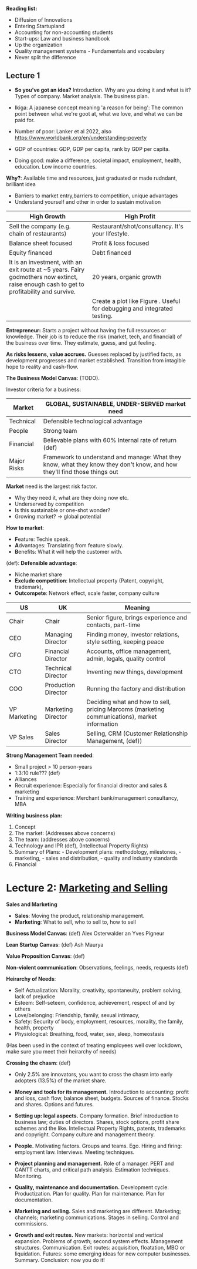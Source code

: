 **Reading list:**
- Diffusion of Innovations
- Entering Startupland
- Accounting for non-accounting students
- Start-ups: Law and business handbook
- Up the organization
- Quality management systems - Fundamentals and vocabulary
- Never split the difference

## Lecture 1
- **So you’ve got an idea?** Introduction. Why are you doing it and what is it? Types of company. Market analysis. The business plan.


- Ikiga: A japanese concept meaning 'a reason for being': The common point between what we're goot at, what we love, and what we can be paid for.
- Number of poor: Lanker et al 2022, also https://www.worldbank.org/en/understanding-poverty
- GDP of countries: GDP, GDP per capita, rank by GDP per capita.
- Doing good: make a difference, societal impact, employment, health, education. Low income countries.

**Why?**: Available time and resources, just graduated or made rudndant, brilliant idea
- Barriers to market entry,barriers to competition, unique advantages
- Understand yourself and other in order to sustain motivation

| High Growth                                                                                                                               | High Profit                                                              |
|-------------------------------------------------------------------------------------------------------------------------------------------|--------------------------------------------------------------------------|
| Sell the company (e.g. chain of restaurants)                                                                                              | Restaurant/shot/consultancy. It's your lifestyle.                        |
| Balance sheet focused                                                                                                                     | Profit & loss focused                                                    |
| Equity financed                                                                                                                           | Debt financed                                                            |
| It is an investment, with an exit route at ~5 years. Fairy godmothers now extinct, raise enough cash to get to profitability and survive. | 20 years, organic growth                                                 |
|                                                                                                                         | Create a plot like Figure . Useful for debugging and integrated testing. |

**Entrepreneur:** Starts a project without having the full resources or knowledge. Their job
is to reduce the risk (market, tech, and financial) of the business over time. They estimate, guess, and gut feeling.

**As risks lessens, value accrues.** Guesses replaced by justified facts, as development progresses and market established. Transition from intagible hope to reality and cash-flow.

**The Business Model Canvas**: (TODO).

Investor criteria for a business:

| Market      | GLOBAL, SUSTAINABLE, UNDER-SERVED market need                                                                             |
|-------------|---------------------------------------------------------------------------------------------------------------------------|
| Technical   | Defensible technological advantage                                                                                        |
| People      | Strong team                                                                                                               |
| Financial   | Believable plans with 60% Internal rate of return (def)                                                                   |
| Major Risks | Framework to understand and manage: What they know, what they know they don't know, and how they'll find those things out |

**Market** need is the largest risk factor.
- Why they need it, what are they doing now etc.
- Underserved by competition
- Is this sustainable or one-shot wonder?
- Growing market? -> global potential

**How to market**:
- **F**eature: Techie speak.
- **A**dvantages: Translating from feature slowly.
- **B**enefits: What it will help the customer with.

(def): **Defensible advantage**:
- Niche market share
- **Exclude competition**: Intellectual property (Patent, copyright, trademark), 
- **Outcompete**: Network effect, scale faster, company culture

| **US**       | **UK**              | Meaning                                                                                       |
|--------------|---------------------|-----------------------------------------------------------------------------------------------|
| Chair        | Chair               | Senior figure, brings experience and contacts, part-time                                      |
| CEO          | Managing Director   | Finding money, investor relations, style setting, keeping peace                               |
| CFO          | Financial Director  | Accounts, office management, admin, legals, quality control                                   |
| CTO          | Technical Director  | Inventing new things, development                                                             |
| COO          | Production Director | Running the factory and distribution                                                          |
| VP Marketing | Marketing Director  | Deciding what and how to sell, pricing Marcoms (marketing communications), market information |
| VP Sales     | Sales Director      | Selling, CRM (Customer Relationship Management, (def))                                        |


**Strong Management Team needed**:
- Small project > 10 person-years
- 1:3:10 rule??? (def)
- Alliances
- Recruit experience: Especially for financial director and sales & marketing
- Training and experience: Merchant bank/management consultancy, MBA

**Writing business plan:**
1. Concept
2. The market: (Addresses above concerns)
3. The team: (addresses above concerns)
4. Technology and IPR (def), (Intellectual Property Rights)
5. Summary of Plans: - Development plans: methodology, milestones, - marketing, - sales and distribution, - quality and industry standards
6. Financial


# Lecture 2: [Marketing and Selling](https://www.vle.cam.ac.uk/pluginfile.php/26844131/mod_resource/content/0/CS_Part2_BusinessStudies_2a%20presented.pdf)

**Sales and Marketing**
- **Sales**: Moving the product, relationship management.
- **Marketing**: What to sell, who to sell to, how to sell

**Business Model Canvas**: (def) Alex Osterwalder an Yves Pigneur

**Lean Startup Canvas**: (def) Ash Maurya

**Value Proposition Canvas**: (def)

**Non-violent communication**: Observations, feelings, needs, requests (def)

**Heirarchy of Needs**:
- Self Actualization: Morality, creativity, spontaneuity, problem solving, lack of prejudice
- Esteem: Self-seteem, confidence, achievement, respect of and by others
- Love/belonging: Friendship, family, sexual intimacy,
- Safety: Security of body, employment, resources, morality, the family, health, property
- Physiological: Breathing, food, water, sex, sleep, homeostasis

(Has been used in the context of treating employees well over lockdown, make sure you meet their heirarchy of needs)

**Crossing the chasm**: (def)
- Only 2.5% are innovators, you want to cross the chasm into early adopters (13.5%) of the market share.


-   **Money and tools for its management.** Introduction to accounting: profit and loss, cash flow, balance sheet, budgets. Sources of finance. Stocks and shares. Options and futures.


-   **Setting up: legal aspects.** Company formation. Brief introduction to business law; duties of directors. Shares, stock options, profit share schemes and the like. Intellectual Property Rights, patents, trademarks and copyright. Company culture and management theory.


-   **People.** Motivating factors. Groups and teams. Ego. Hiring and firing: employment law. Interviews. Meeting techniques.


-   **Project planning and management.** Role of a manager. PERT and GANTT charts, and critical path analysis. Estimation techniques. Monitoring.


-   **Quality, maintenance and documentation.** Development cycle. Productization. Plan for quality. Plan for maintenance. Plan for documentation.


-   **Marketing and selling.** Sales and marketing are different. Marketing; channels; marketing communications. Stages in selling. Control and commissions.





-   **Growth and exit routes.** New markets: horizontal and vertical expansion. Problems of growth; second system effects. Management structures. Communication. Exit routes: acquisition, floatation, MBO or liquidation. Futures: some emerging ideas for new computer businesses. Summary. Conclusion: now you do it!
